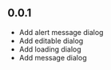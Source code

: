 ## 0.0.1

* Add alert message dialog
* Add editable dialog
* Add loading dialog
* Add message dialog
